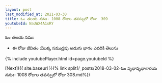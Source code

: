```yaml
---
layout: post
last_modified_at: 2021-03-30
title: ఓం తలయ నమః- 1008 రోజుల తపస్సులో రోజు  309
youtubeId: NaUWX4A1sRY
---
```

 
 
 ఓం తలయ నమః  
 
 -  ఈ రోజు జీవితం యొక్క సముద్రపు అడుగు భాగం ఎవరికి తెలుసు 
 
  
 
  
 
 
 
 
 
 


{% include youtubePlayer.html id=page.youtubeId %}
 
[Next]({{ site.baseurl }}{% link  split1/_posts/2018-03-02-ఓం వృథావృథాకారయ నమః- 1008 రోజుల తపస్సులో రోజు  308.md%})
 

